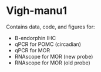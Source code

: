# Vigh-manu1

Contains data, code, and figures for:  
- B-endorphin IHC  
- qPCR for POMC (circadian)  
- qPCR for MOR  
- RNAscope for MOR (new probe)  
- RNAscope for MOR (old probe)
